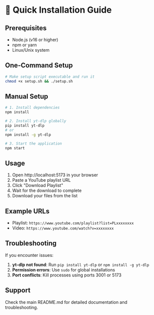 # 🚀 Quick Installation Guide

## Prerequisites
- Node.js (v16 or higher)
- npm or yarn
- Linux/Unix system

## One-Command Setup

```bash
# Make setup script executable and run it
chmod +x setup.sh && ./setup.sh
```

## Manual Setup

```bash
# 1. Install dependencies
npm install

# 2. Install yt-dlp globally
pip install yt-dlp
# or
npm install -g yt-dlp

# 3. Start the application
npm start
```

## Usage

1. Open http://localhost:5173 in your browser
2. Paste a YouTube playlist URL
3. Click "Download Playlist"
4. Wait for the download to complete
5. Download your files from the list

## Example URLs

- Playlist: `https://www.youtube.com/playlist?list=PLxxxxxxxx`
- Video: `https://www.youtube.com/watch?v=xxxxxxxx`

## Troubleshooting

If you encounter issues:

1. **yt-dlp not found**: Run `pip install yt-dlp` or `npm install -g yt-dlp`
2. **Permission errors**: Use `sudo` for global installations
3. **Port conflicts**: Kill processes using ports 3001 or 5173

## Support

Check the main README.md for detailed documentation and troubleshooting. 